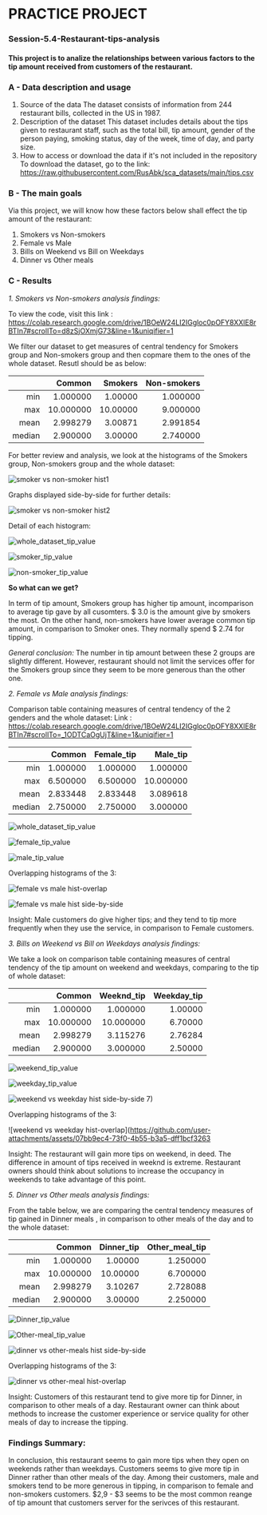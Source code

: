 
# PRACTICE PROJECT

### Session-5.4-Restaurant-tips-analysis
#### This project is to analize the relationships between various factors to the tip amount received from customers of the restaurant. 
### A - Data description and usage
1. Source of the data
       The dataset consists of information from 244 restaurant bills, collected in the US in 1987. 
2. Description of the dataset
       This dataset includes details about the tips given to restaurant staff, such as the total bill, tip amount, gender of the person paying, smoking status, day of the week, time of day, and party size.
3. How to access or download the data if it's not included in the repository
     To download the dataset, go to the link: https://raw.githubusercontent.com/RusAbk/sca_datasets/main/tips.csv
### B - The main goals
Via this project, we will know how these factors below shall effect the tip amount of the restaurant:
1. Smokers vs Non-smokers
2. Female vs Male
3. Bills on Weekend vs Bill on Weekdays
4. Dinner vs Other meals

### C - Results
_1. Smokers vs Non-smokers analysis findings:_
   
   To view the code, visit this link : https://colab.research.google.com/drive/1BOeW24LI2IGgloc0pOFY8XXlE8rBTIn7#scrollTo=d8zSjOXmjG73&line=1&uniqifier=1

We filter our dataset to get measures of central tendency for Smokers group and Non-smokers group and then copmare them to the ones of the whole dataset. Resutl should be as below:

|        |    Common |  Smokers | Non-smokers |
|-------:|----------:|---------:|------------:|
|   min  |  1.000000 |  1.00000 |    1.000000 |
|   max  | 10.000000 | 10.00000 |    9.000000 |
|  mean  |  2.998279 |  3.00871 |    2.991854 |
| median |  2.900000 |  3.00000 |    2.740000 |   

For better review and analysis,  we look at the histograms of the Smokers group, Non-smokers group and the whole dataset:

   ![smoker vs non-smoker hist1](https://github.com/user-attachments/assets/101c71fd-670f-4cc5-97c0-3806a5f6c24e)

Graphs displayed side-by-side for further details:

![smoker vs non-smoker hist2](https://github.com/user-attachments/assets/b33c312f-9828-4c2a-9c8c-3d7524cd3847)

Detail of each histogram:

![whole_dataset_tip_value](https://github.com/user-attachments/assets/8fb1cb72-6280-409e-8fb3-2244036e16e2)


![smoker_tip_value](https://github.com/user-attachments/assets/a76125b2-ff48-43fb-8912-a6b25947d1f8)


![non-smoker_tip_value](https://github.com/user-attachments/assets/1ac0f353-aa00-42b4-a3a6-002370fa7189)

**So what can we get?**

In term of tip amount, Smokers group has higher tip amount, incomparison to average tip gave by all cusomters. $ 3.0 is the amount give by smokers the most. On the other hand, non-smokers have lower average common tip amount, in comparison to Smoker ones. They normally spend $ 2.74 for tipping.

_General conclusion:_ The number in tip amount between these 2 groups are slightly different. However, restaurant should not limit the services offer for the Smokers group since they seem to be more generous than the other one.

_2. Female vs Male analysis findings:_

Comparison table containing measures of central tendency of the 2 genders and the whole dataset:
Link : https://colab.research.google.com/drive/1BOeW24LI2IGgloc0pOFY8XXlE8rBTIn7#scrollTo=_1ODTCaOgUjT&line=1&uniqifier=1

|        |   Common | Female_tip |  Male_tip |
|-------:|---------:|-----------:|----------:|
|   min  | 1.000000 |   1.000000 |  1.000000 |
|   max  | 6.500000 |   6.500000 | 10.000000 |
|  mean  | 2.833448 |   2.833448 |  3.089618 |
| median | 2.750000 |   2.750000 |  3.000000 |

![whole_dataset_tip_value](https://github.com/user-attachments/assets/8fb1cb72-6280-409e-8fb3-2244036e16e2)

![female_tip_value](https://github.com/user-attachments/assets/2d971b40-137b-4355-9851-78c1745a2afa)

![male_tip_value](https://github.com/user-attachments/assets/cecc8511-709c-4610-ad67-30f79bc110af)

Overlapping histograms of the 3:

![female vs male hist-overlap](https://github.com/user-attachments/assets/2ddacd15-46f6-4e31-aab4-b4e74c78493d)


![female vs male hist side-by-side](https://github.com/user-attachments/assets/2e5fb57a-f1e9-4df5-a1e1-8285efd83eaa)

Insight: Male customers do give higher tips; and they tend to tip more frequently when they use the service, in comparison to Female customers.
   
_3. Bills on Weekend vs Bill on Weekdays analysis findings:_

We take a look on comparison table containing measures of central tendency of the tip amount on weekend and weekdays, comparing to the tip of whole dataset:

|        |    Common | Weeknd_tip | Weekday_tip |
|-------:|----------:|-----------:|------------:|
|   min  |  1.000000 |   1.000000 |     1.00000 |
|   max  | 10.000000 |  10.000000 |     6.70000 |
|  mean  |  2.998279 |   3.115276 |     2.76284 |
| median |  2.900000 |   3.000000 |     2.50000 |


![weekend_tip_value](https://github.com/user-attachments/assets/910aa9bd-d79c-48a3-8f5f-cec16b0571d6)


![weekday_tip_value](https://github.com/user-attachments/assets/f4e07a90-8e4b-44cf-916e-649932b2d23d)


![weekend vs weekday hist side-by-side](https://github.com/user-attachments/assets/f3ec915e-500b-4e11-b518-5c7f106758f4)
7)

Overlapping histograms of the 3:

![weekend vs weekday hist-overlap](https://github.com/user-attachments/assets/07bb9ec4-73f0-4b55-b3a5-dff1bcf3263

Insight: The restaurant will gain more tips on weekend, in deed. The difference in amount of tips received in weeknd is extreme. Restaurant owners should think about solutions to increase the occupancy in weekends to take advantage of this point.  

_5. Dinner vs Other meals analysis findings:_

From the table below, we are comparing the central tendency measures of tip gained in Dinner meals , in comparison to other meals of the day and to the whole dataset:

|        |    Common | Dinner_tip | Other_meal_tip |
|-------:|----------:|-----------:|---------------:|
|   min  |  1.000000 |    1.00000 |       1.250000 |
|   max  | 10.000000 |   10.00000 |       6.700000 |
|  mean  |  2.998279 |    3.10267 |       2.728088 |
| median |  2.900000 |    3.00000 |       2.250000 |



![Dinner_tip_value](https://github.com/user-attachments/assets/981a706f-4453-4a5d-bf08-8836cbcb2cd9)

![Other-meal_tip_value](https://github.com/user-attachments/assets/40a8bc58-5293-447c-862b-9fc615303d69)


![dinner vs other-meals hist side-by-side](https://github.com/user-attachments/assets/145fe3a9-f22c-41a3-9a5a-1d79cf038377)

Overlapping histograms of the 3:

![dinner vs other-meal hist-overlap](https://github.com/user-attachments/assets/e1145537-15e1-421a-9bad-8ce27532f353)

Insight: Customers of this restaurant tend to give more tip for Dinner, in comparison to other meals of a day. Restaurant owner can think about methods to increase the customer experience or service quality for other meals of day to increase the tipping.

### Findings Summary:

In conclusion, this restaurant seems to gain more tips when they open on weekends rather than weekdays. Customers seems to give more tip in Dinner rather than other meals of the day. Among their customers, male and smokers tend to be more generous in tipping, in comparison to female and non-smokers customers. $2,9 - $3 seems to be the most common reange of tip amount that customers server for the serivces of this restaurant. 
